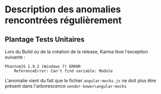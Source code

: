 # Description des anomalies rencontrées régulièrement


## Plantage Tests Unitaires
Lors du Build ou de la création de la release, Karma lève l'exception suivante :

    PhantomJS 1.9.2 (Windows 7) ERROR 
        ReferenceError: Can't find variable: Module 

L'anomalie vient du fait que le fichier `angular-mocks.js` ne doit plus être présent dans l'arborescence `vendor-bower\angular-mocks`
